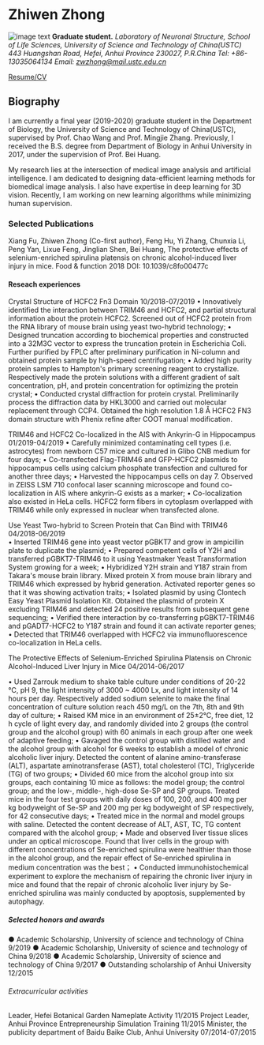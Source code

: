
# Zhiwen Zhong
![image text](Test3/12.jpg)
**Graduate student.**
*Laboratory of Neuronal Structure, School of Life Sciences, University of Science and Technology of China(USTC)*
*443 Huangshan Road, Hefei, Anhui Province 230027, P.R.China*
*Tel: +86-13035064134*
*Email: zwzhong@mail.ustc.edu.cn*

[Resume/CV](https://github.com/ZhiwenZhong/ZhiwenZhong.github.io/raw/master/Word%20Report%202-ZZW.pdf)

## Biography
I am currently a final year (2019-2020) graduate student in the Department of Biology, the University of Science and Technology of China(USTC), supervised by Prof. Chao Wang and Prof. Mingjie Zhang. Previously, I received the B.S. degree from Department of Biology in Anhui University in 2017, under the supervision of Prof. Bei Huang.

My research lies at the intersection of medical image analysis and artificial intelligence. I am dedicated to designing data-efficient learning methods for biomedical image analysis. I also have expertise in deep learning for 3D vision. Recently, I am working on new learning algorithms while minimizing human supervision.

### Selected Publications
Xiang Fu, Zhiwen Zhong (Co-first author), Feng Hu, Yi Zhang, Chunxia Li, Peng Yan, Lixue Feng, Jinglian Shen, Bei Huang, The protective effects of selenium-enriched spirulina platensis on chronic alcohol-induced liver injury in mice. Food & function 2018 DOI: 10.1039/c8fo00477c
#### Reseach experiences
Crystal Structure of HCFC2 Fn3 Domain                                     10/2018-07/2019
•	Innovatively identified the interaction between TRIM46 and HCFC2, and partial structural information about the protein HCFC2. Screened out of HCFC2 protein from the RNA library of mouse brain using yeast two-hybrid technology; 
•	Designed truncation according to biochemical properties and constructed into a 32M3C vector to express the truncation protein in Escherichia Coli. Further purified by FPLC after preliminary purification in Ni-column and obtained protein sample by high-speed centrifugation;
•	Added high purity protein samples to Hampton's primary screening reagent to crystallize. Respectively made the protein solutions with a different gradient of salt concentration, pH, and protein concentration for optimizing the protein crystal;
•	Conducted crystal diffraction for protein crystal. Preliminarily process the diffraction data by HKL3000 and carried out molecular replacement through CCP4. Obtained the high resolution 1.8 Å HCFC2 FN3 domain structure with Phenix refine after COOT manual modification.

TRIM46 and HCFC2 Co-localized in the AIS with Ankyrin-G in Hippocampus            01/2019-04/2019
•	Carefully minimized contaminating cell types (i.e. astrocytes) from newborn C57 mice and cultured in Glibo CNB medium for four days; 
•	Co-transfected Flag-TRIM46 and GFP-HCFC2 plasmids to hippocampus cells using calcium phosphate transfection and cultured for another three days;
•	Harvested the hippocampus cells on day 7. Observed in ZEISS LSM 710 confocal laser scanning microscope and found co-localization in AIS where ankyrin-G exists as a marker;
•	Co-localization also existed in HeLa cells. HCFC2 form fibers in cytoplasm overlapped with TRIM46 while only expressed in nuclear when transfected alone.

Use Yeast Two-hybrid to Screen Protein that Can Bind with TRIM46                                04/2018-06/2019  
•	Inserted TRIM46 gene into yeast vector pGBKT7 and grow in ampicillin plate to duplicate the plasmid;
•	Prepared competent cells of Y2H and transferred pGBKT7-TRIM46 to it using Yeastmaker Yeast Transformation System growing for a week;
•	Hybridized Y2H strain and Y187 strain from Takara's mouse brain library. Mixed protein X from mouse brain library and TRIM46 which expressed by hybrid generation. Activated reporter genes so that it was showing activation traits;
•	Isolated plasmid by using Clontech Easy Yeast Plasmid Isolation Kit. Obtained the plasmid of protein X excluding TRIM46 and detected 24 positive results from subsequent gene sequencing;
•	Verified there interaction by co-transferring pGBKT7-TRIM46 and pGADT7-HCFC2 to Y187 strain and found it can activate reporter genes;
•	Detected that TRIM46 overlapped with HCFC2 via immunofluorescence co-localization in HeLa cells.

The Protective Effects of Selenium-Enriched Spirulina Platensis on Chronic Alcohol-Induced Liver Injury in Mice        04/2014-06/2017  

•	Used Zarrouk medium to shake table culture under conditions of 20-22 ℃, pH 9, the light intensity of 3000 ~ 4000 Lx, and light intensity of 14 hours per day. Respectively added sodium selenite to make the final concentration of culture solution reach 450 mg/L on the 7th, 8th and 9th day of culture;
•	Raised KM mice in an environment of 25±2℃, free diet, 12 h cycle of light every day, and randomly divided into 2 groups (the control group and the alcohol group) with 60 animals in each group after one week of adaptive feeding;
•	Gavaged the control group with distilled water and the alcohol group with alcohol for 6 weeks to establish a model of chronic alcoholic liver injury. Detected the content of alanine amino-transferase (ALT), aspartate aminotransferase (AST), total cholesterol (TC), Triglyceride (TG) of two groups; 
•	Divided 60 mice from the alcohol group into six groups, each containing 10 mice as follows: the model group; the control group; and the low-, middle-, high-dose Se-SP and SP groups. Treated mice in the four test groups with daily doses of 100, 200, and 400 mg per kg bodyweight of Se-SP and 200 mg per kg bodyweight of SP respectively, for 42 consecutive days;
•	Treated mice in the normal and model groups with saline. Detected the content decrease of ALT, AST, TC, TG content compared with the alcohol group;
•	Made and observed liver tissue slices under an optical microscope. Found that liver cells in the group with different concentrations of Se-enriched spirulina were healthier than those in the alcohol group, and the repair effect of Se-enriched spirulina in medium concentration was the best；
•	Conducted immunohistochemical experiment to explore the mechanism of repairing the chronic liver injury in mice and found that the repair of chronic alcoholic liver injury by Se-enriched spirulina was mainly conducted by apoptosis, supplemented by autophagy.

##### Selected honors and awards
●	Academic Scholarship, University of science and technology of China                                          9/2019
●	Academic Scholarship, University of science and technology of China                                          9/2018
●	Academic Scholarship, University of science and technology of China                                          9/2017
●	Outstanding scholarship of Anhui University                                                                  12/2015

###### Extracurricular activities
Leader, Hefei Botanical Garden Nameplate Activity                                                               11/2015
Project Leader, Anhui Province Entrepreneurship Simulation Training                                             11/2015
Minister, the publicity department of Baidu Baike Club, Anhui University                                        07/2014-07/2015

